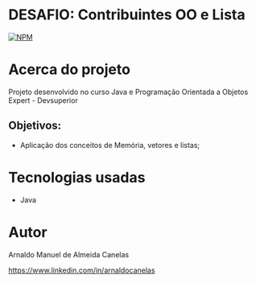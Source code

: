 # DESAFIO: Contribuintes OO e Lista

[![NPM](https://img.shields.io/npm/l/react)](https://github.com/amac81/desafio08-contribOO-list/blob/main/LICENSE) 

# Acerca do projeto

Projeto desenvolvido no curso Java e Programação Orientada a Objetos Expert - Devsuperior

##  Objetivos:

- Aplicação dos conceitos de Memória, vetores e listas;

# Tecnologias usadas
- Java

# Autor

Arnaldo Manuel de Almeida Canelas

https://www.linkedin.com/in/arnaldocanelas
